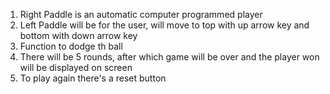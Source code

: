 1. Right Paddle is an automatic computer programmed player
2. Left Paddle will be for the user, will move to top with up arrow key and bottom with down arrow key
3. Function to dodge th ball
4. There will be 5 rounds, after which game will be over and the player won will be displayed on screen
5. To play again there's a reset button